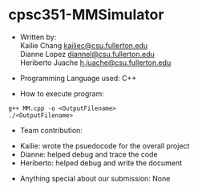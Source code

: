# cpsc351-MMSimulator

* Written by: \
Kailie Chang kailiec@csu.fullerton.edu \
Dianne Lopez diannel@csu.fullerton.edu \
Heriberto Juache h.juache@csu.fullerton.edu 

* Programming Language used: C++

* How to execute program:
```
g++ MM.cpp -o <OutputFilename>
./<OutputFilename>
```
* Team contribution:
 - Kailie: wrote the psuedocode for the overall project 
 - Dianne: helped debug and trace the code 
 - Heriberto: helped debug and write the document 

* Anything special about our submission: None

